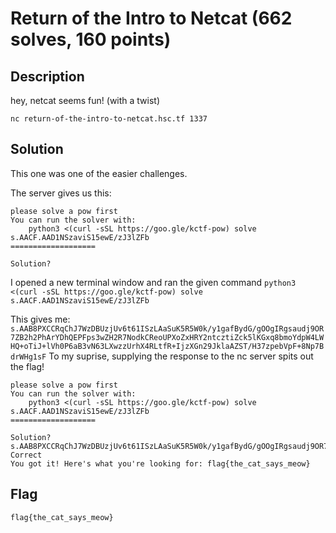 # Return of the Intro to Netcat (662 solves, 160 points)
## Description
hey, netcat seems fun! (with a twist)

`nc return-of-the-intro-to-netcat.hsc.tf 1337`
## Solution
This one was one of the easier challenges.

The server gives us this:
```== proof-of-work: enabled ==
please solve a pow first
You can run the solver with:
    python3 <(curl -sSL https://goo.gle/kctf-pow) solve s.AACF.AAD1NSzaviS15ewE/zJ3lZFb
===================

Solution?
```
I opened a new terminal window and ran the given command ``python3 <(curl -sSL https://goo.gle/kctf-pow) solve s.AACF.AAD1NSzaviS15ewE/zJ3lZFb``

This gives me: ``s.AAB8PXCCRqChJ7WzDBUzjUv6t61ISzLAaSuK5R5W0k/y1gafBydG/gOOgIRgsaudj9OR7ZB2h2PhArYDhQEPFps3wZH2R7NodkCReoUPXoZxHRY2ntcztiZck5lKGxq8bmoYdpW4LWHQ+oTiJ+lVh0P6aB3vN63LXwzzUrhX4RLtfR+IjzXGn29JklaAZST/H37zpebVpF+8Np7BdrWHg1sF``
To my suprise, supplying the response to the nc server spits out the flag!
```== proof-of-work: enabled ==
please solve a pow first
You can run the solver with:
    python3 <(curl -sSL https://goo.gle/kctf-pow) solve s.AACF.AAD1NSzaviS15ewE/zJ3lZFb
===================

Solution? s.AAB8PXCCRqChJ7WzDBUzjUv6t61ISzLAaSuK5R5W0k/y1gafBydG/gOOgIRgsaudj9OR7ZB2h2PhArYDhQEPFps3wZH2R7NodkCReoUPXoZxHRY2ntcztiZck5lKGxq8bmoYdpW4LWHQ+oTiJ+lVh0P6aB3vN63LXwzzUrhX4RLtfR+IjzXGn29JklaAZST/H37zpebVpF+8Np7BdrWHg1sF
Correct
You got it! Here's what you're looking for: flag{the_cat_says_meow}
```

## Flag
``flag{the_cat_says_meow}``
